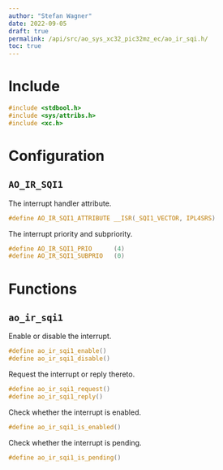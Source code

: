 ```yaml
---
author: "Stefan Wagner"
date: 2022-09-05
draft: true
permalink: /api/src/ao_sys_xc32_pic32mz_ec/ao_ir_sqi.h/
toc: true
---
```


# Include

```c
#include <stdbool.h>
#include <sys/attribs.h>
#include <xc.h>
```

# Configuration

## `AO_IR_SQI1`

The interrupt handler attribute.

```c
#define AO_IR_SQI1_ATTRIBUTE __ISR(_SQI1_VECTOR, IPL4SRS)
```

The interrupt priority and subpriority.

```c
#define AO_IR_SQI1_PRIO      (4)
#define AO_IR_SQI1_SUBPRIO   (0)
```

# Functions

## `ao_ir_sqi1`

Enable or disable the interrupt.

```c
#define ao_ir_sqi1_enable()
#define ao_ir_sqi1_disable()
```

Request the interrupt or reply thereto.

```c
#define ao_ir_sqi1_request()
#define ao_ir_sqi1_reply()
```

Check whether the interrupt is enabled.

```c
#define ao_ir_sqi1_is_enabled()
```

Check whether the interrupt is pending.

```c
#define ao_ir_sqi1_is_pending()
```
